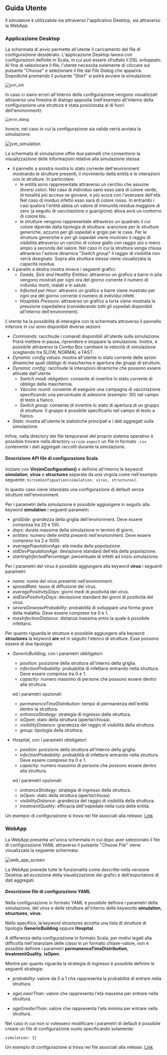 ## Guida Utente

Il simulatore è utilizzabile sia attraverso l'applicativo Desktop, sia attraverso la WebApp.

### Applicazione Desktop

La schermata di avvio permette all'utente il caricamento del file di configurazione desiderato. L'applicazione Desktop lavora con configurazioni definite in Scala, in cui può essere sfruttato il DSL sviluppato. Al fine di selezionare il file, l'utente necessita solamente di cliccare sul pulsante "*Choose*" e selezionare il file dal *File Dialog* che apparirà. Dopodiché premendo il pulsante "*Start*" si potrà avviare la simulazione.

<img src="imgs/jvm_init.png" alt="jvm_init" style="zoom:90%;" />

In caso ci siano errori all'interno della configurazione vengono visualizzati attraverso una finestra di dialogo apposita (nell'esempio all'interno della configurazione una struttura è stata posizionata al di fuori dell'environment):



<img src="imgs/jvm_init_error.png" alt="error_dialog" style="zoom:80%;" />



Invece, nel caso in cui la configurazione sia valida verrà avviata la simulazione.

![jvm_simulation](imgs/jvm_simulation.png)

La schermata di simulazione offre due pannelli che consentono la visualizzazione delle informazioni relative alla simulazione stessa:

- il pannello a sinistra mostra lo stato corrente dell'environment mostrando le strutture presenti, il movimento delle entità e le interazioni con le strutture. In particolare:
  - le entità sono rappresentate attraverso un cerchio che assume diversi colori. Nel caso di individuo sano esso sarà di colore verde, di tonalità più accesa se giovane, e più scura con l'avanzare dell'età. Nel caso di inviduo infetto esso sarà di colore rosso. In entrambi i casi qualora l'entità abbia un valore di immunità residua maggiore di zero (a seguito di vaccinazione o guarigione) allora avrà un contorno di colore blu.
  - le strutture vengono rappresentate attraverso un quadrato il cui colore dipende dalla tipologia di struttura: arancione per le strutture generiche, azzurro per gli ospedali e grigio per le case. Per le strutture generiche e per gli ospedali viene mostrato il raggio di visibilità attraverso un cerchio di colore giallo con raggio più o meno ampio a seconda del valore. Nel caso in cui la struttura venga chiusa attraverso l'azione dinamica "*Switch group*" il raggio di visibilità non verrà disegnato. Sopra alla struttura stessa viene visualizzata la capacità residua.
- il panello a destra mostra invece i seguenti grafici:
  - *Deads, Sick and Healthy Entities*: attraverso un grafico a barre in pila vengono mostrati per ogni ora del giorno corrente il numero di individui morti, malati e in salute.
  - *Infected per Hour*: attravero un grafico a barre viene mostrato per ogni ora del giorno corrente il numero di individui infetti.
  - *Hospitals Pressure*: attraverso un grafico a torta viene mostrata la pressione ospedaliera (considerando tutti gli ospedali disponibili all'interno dell'environment).

L'utente ha la possibilità di interagire con la schermata attraverso il pannello inferiore in cui sono disponibili diverse sezioni:

- *Commands*: racchiude i comandi disponibili all'utente sulla simulazione. Potrà mettere in pausa, riprendere e stoppare la simulazione. Inoltre, è possibile attraverso la Combo Box cambiare la velocità di simulazione scegliendo tra SLOW, NORMAL e FAST.
- *Dynamic config values*: mostra all'utente lo stato corrente delle azioni dinamiche quali obbligo di mascherina e apertura dei gruppi di strutture.
- *Dynamic config*: racchiude le interazioni dinamiche che possono essere attivate dall'utente
  - *Switch mask obligation*: consente di invertire lo stato corrente di obbligo della mascherina.
  - *Vaccine round*: consente di eseguire una campagna di vaccinazione specificando una percentuale di adesione (esempio: 30) nel campo di testo a fianco.
  - *Switch group*: consente di invertire lo stato di apertura di un gruppo di strutture. Il gruppo è possibile specificarlo nel campo di testo a fianco.
- *Stats*: mostra all'utente le statistiche principali e i dati aggregati sulla simulazione.

Infine, nella directory dei file temporanei del proprio sistema operativo è possibile trovare nella directory `virsim-export` un file in formato `.csv` contenente i dati aggregati raccolti durante la simulazione.

#### Descrizione API file di configurazione Scala

Iniziare con **VirsimConfiguration()** e definire all'interno le keyword **simulation**, **virus** e **structures** separate da una virgola come nell'esempio seguente: `VirsimConfiguation(simulation, virus, structures)`.

In questo caso viene istanziata una configurazione di default senza strutture nell'environment.

Per i parametri della simulazione è possibile aggiungere in seguito alla keyword **simulation** i seguenti parametri:

  - *gridSide*: grandezza della griglia dell'environment. Deve essere compresa tra 20 e 100.
  - *days*: durata massima della simulazione in termini di giorni. 
  - *entities*: numero delle entità presenti nell'environment. Deve essere compreso tra 2 e 1000.
  - *averagePopulationAge*:  età media della popolazione.
  - *stdDevPopulationAge*: deviazione standard dell'età della popolazione.
  - *startingInfectedPercentage*: percentuale di infetti ad inizio simulazione.

Per i parametri del virus è possibile aggiungere alla keyword **virus** i seguenti parametri:

  - *name*: nome del virus presente nell'environment.
  - *spreadRate*: tasso di diffusione del virus.
  - *averagePositivityDays*: giorni medi di positività del virus.
  - *stdDevPositivityDays*: deviazione standard dei giorni di positività del virus.
  - *severeDeseaseProbability*: probabilità di sviluppare una forma grave della malattia. Deve essere compreso tra 0 e 1.
  - *maxInfectionDistance*: distanza massima entro la quale è possibile infettarsi.

Per quanto riguarda le strutture è possibile aggiungere alla keyword **structures** la keyword **are** ed in seguito l'elenco di strutture. Esse possono essere di due tipologie:

- *GenericBuilding*, con i parametri obbligatori: 

    - *position*: posizione della struttura all'interno della griglia.
    - *infectionProbability*: probabilità di infettarsi entrando nella struttura. Deve essere compreso tra 0 e 1.
    - *capacity*: numero massimo di persone che possono essere dentro alla struttura.

    ed i parametri opzionali:

    - *permanenceTimeDistribution*: tempo di permanenza dell'entità dentro la struttura.
    - *entranceStrategy*: strategia di ingresso della struttura.
    - *isOpen*: stato della struttura (aperta/chiusa).
    - *visibilityDistance*: grandezza del raggio di visibilità della struttura.
    - *group*: tipologia della struttura.

- Hospital, con i parametri obbligatori: 

    - *position*: posizione della struttura all'interno della griglia.
    - *infectionProbability*: probabilità di infettarsi entrando nella struttura. Deve essere compreso tra 0 e 1.
    - *capacity*: numero massimo di persone che possono essere dentro alla struttura.

    ed i parametri opzionali:

    - *entranceStrategy*: strategia di ingresso della struttura.
    - *isOpen*: stato della struttura (aperta/chiusa).
    - *visibilityDistance*: grandezza del raggio di visibilità della struttura.
    - *treatmentQuality*: efficacia dell'ospedale nella cura delle entità.

Un esempio di configurazione si trova nei file associati alla release. [Link](https://github.com/VirusSpreadSimulator/PPS-22-virsim/releases/latest/download/configuration.scala)

### WebApp

La WebApp presenta un'unica schermata in cui dopo aver selezionato il file di configurazione YAML attraverso il pulsante "*Choose File*" viene visualizzata la seguente schermata:

![web_app_screen](imgs/js_simulation.png)

La WebApp prevede tutte le funzionalità come descritte nella versione Desktop ad eccezione della visualizzazione dei grafici e dell'esportatore di dati aggregati.

#### Descrizione file di configurazione YAML

Nella configurazione in formato YAML è possibile definire i parametri della simulazione, del virus e delle strutture all'interno delle keywords **simulation**, **structures**, **virus**.

Nello specifico, la keyword structures accetta una lista di strutture di tipologia **GenericBuilding** oppure **Hospital**.

A differenza della configurazione in formato Scala, per motivi legati alla difficoltà nell'istanziare delle classi in un formato chiave-valore, non è possibile definire i parametri **permanenceTimeDistribution**, **treatmentQuality**, **isOpen**.

Mentre per quanto riguarda la strategia di ingresso è possibile definire le seguenti strategie:

- *probability*: valore da 0 a 1 che rappresenta la probabilità di entrare nella struttura.

- *ageLowerThan*: valore che rappresenta l'età massima per entrare nella struttura.
- *ageGreaterThan*: valore che rappresenta l'età minima per entrare nella struttura.

Nel caso in cui non si volessero modificare i parametri di default è possibile creare un file di configurazione vuoto specificando solamente:

 `simulation: {}`

Un esempio di configurazione si trova nei file associati alla release. [Link](https://github.com/VirusSpreadSimulator/PPS-22-virsim/releases/latest/download/configuration.yml)
